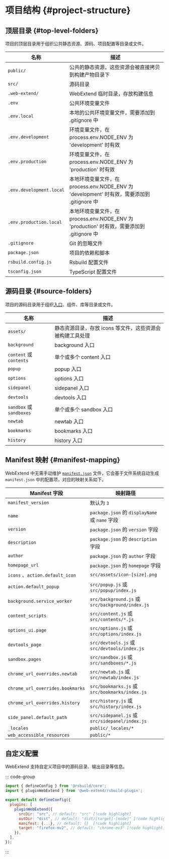 # 项目结构 {#project-structure}

## 顶层目录 {#top-level-folders}

项目的顶层目录用于组织公共静态资源、源码、项目配置等目录或文件。

| 名称                     | 描述                                                                                        |
| ------------------------ | ------------------------------------------------------------------------------------------- |
| `public/`                | 公共的静态资源，这些资源会被直接拷贝到构建产物目录下                                        |
| `src/`                   | 源码目录                                                                                    |
| `.web-extend/`           | WebExtend 临时目录，存放构建信息                                                            |
| `.env`                   | 公共环境变量文件                                                                            |
| `.env.local`             | 本地的公共环境变量文件，需要添加到 .gitignore 中                                            |
| `.env.development`       | 环境变量文件，在 process.env.NODE_ENV 为 'development' 时有效                               |
| `.env.production`        | 环境变量文件，在 process.env.NODE_ENV 为 'production' 时有效                                |
| `.env.development.local` | 本地环境变量文件，在 process.env.NODE_ENV 为 'development' 时有效，需要添加到 .gitignore 中 |
| `.env.production.local`  | 本地环境变量文件，在 process.env.NODE_ENV 为 'production' 时有效，需要添加到 .gitignore 中  |
| `.gitignore`             | Git 的忽略文件                                                                              |
| `package.json`           | 项目的依赖和脚本                                                                            |
| `rsbuild.config.js`      | Rsbuild 配置文件                                                                            |
| `tsconfig.json`          | TypeScript 配置文件                                                                         |

## 源码目录 {#source-folders}

项目的源码目录用于组织[入口](./entrypoints.md)、组件、库等目录或文件。

| 名称                     | 描述                                                      |
| ------------------------ | --------------------------------------------------------- |
| `assets/`                | 静态资源目录，存放 icons 等文件，这些资源会被构建工具处理 |
| `background`             | background 入口                                           |
| `content` 或 `contents`  | 单个或多个 content 入口                                   |
| `popup`                  | popup 入口                                                |
| `options`                | options 入口                                              |
| `sidepanel`              | sidepanel 入口                                            |
| `devtools`               | devtools 入口                                             |
| `sandbox` 或 `sandboxes` | 单个或多个 sandbox 入口                                   |
| `newtab`                 | newtab 入口                                               |
| `bookmarks`              | bookmarks 入口                                            |
| `history`                | history 入口                                              |

## Manifest 映射 {#manifest-mapping}

WebExtend 中无需手动维护 [`manifest.json`](https://developer.chrome.com/docs/extensions/reference/manifest) 文件，它会基于文件系统自动生成 `manifest.json` 中的配置项，对应的映射关系如下。

| Manifest 字段                    | 映射路径                                         |
| -------------------------------- | ------------------------------------------------ |
| `manifest_version`               | 默认为 `3`                                       |
| `name`                           | `package.json` 的 `displayName` 或 `name` 字段   |
| `version`                        | `package.json` 的 `version` 字段                 |
| `description`                    | `package.json` 的 `description` 字段             |
| `author`                         | `package.json` 的 `author` 字段                  |
| `homepage_url`                   | `package.json` 的 `homepage` 字段                |
| `icons` 、`action.default_icon`  | `src/assets/icon-[size].png`                     |
| `action.default_popup`           | `src/popup.js` 或 `src/popup/index.js`           |
| `background.service_worker`      | `src/background.js` 或 `src/background/index.js` |
| `content_scripts`                | `src/content.js` 或 `src/contents/*.js`          |
| `options_ui.page`                | `src/options.js` 或 `src/options/index.js`       |
| `devtools_page`                  | `src/devtools.js` 或 `src/devtools/index.js`     |
| `sandbox.pages`                  | `src/sandbox.js` 或 `src/sandboxes/*.js`         |
| `chrome_url_overrides.newtab`    | `src/newtab.js` 或 `src/newtab/index.js`         |
| `chrome_url_overrides.bookmarks` | `src/bookmarks.js` 或 `src/bookmarks/index.js`   |
| `chrome_url_overrides.history`   | `src/history.js` 或 `src/history/index.js`       |
| `side_panel.default_path`        | `src/sidepanel.js` 或 `src/sidepanel/index.js`   |
| `_locales`                       | `public/_locales/*`                              |
| `web_accessible_resources`       | `public/*`                                       |

## 自定义配置

WebExtend 支持自定义项目中的源码目录、输出目录等信息。

::: code-group

```js [rsbuild.config.js]
import { defineConfig } from '@rsbuild/core';
import { pluginWebExtend } from '@web-extend/rsbuild-plugin';

export default defineConfig({
  plugins: [
    pluginWebExtend({
      srcDir: "src", // default: "src" [!code highlight]
      outDir: "dist", // default: "dist/[target]-[mode]" [!code highlight]
      manifest: {...}, // default: {}  [!code highlight]
      target: "firefox-mv2", // default: "chrome-mv3" [!code highlight]
    }),
  ],
});
```

:::
